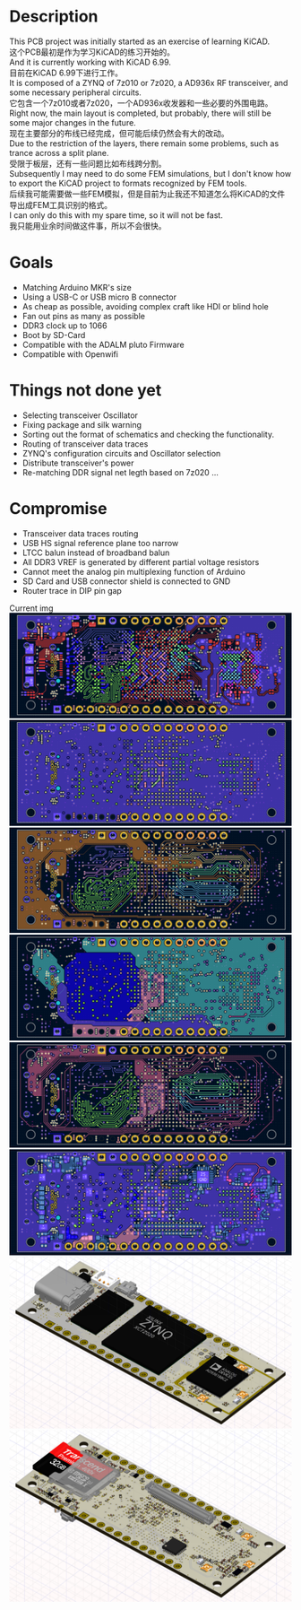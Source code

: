 # Description
This PCB project was initially started as an exercise of learning KiCAD.  
这个PCB最初是作为学习KiCAD的练习开始的。  
And it is currently working with KiCAD 6.99.  
目前在KiCAD 6.99下进行工作。  
It is composed of a ZYNQ of 7z010 or 7z020, a AD936x RF transceiver, and some necessary peripheral circuits.  
它包含一个7z010或者7z020，一个AD936x收发器和一些必要的外围电路。  
Right now, the main layout is completed, but probably, there will still be some major changes in the future.  
现在主要部分的布线已经完成，但可能后续仍然会有大的改动。  
Due to the restriction of the layers, there remain some problems, such as trance across a split plane.  
受限于板层，还有一些问题比如布线跨分割。  
Subsequently I may need to do some FEM simulations, but I don't know how to export the KiCAD project to formats recognized by FEM tools.  
后续我可能需要做一些FEM模拟，但是目前为止我还不知道怎么将KiCAD的文件导出成FEM工具识别的格式。  
I can only do this with my spare time, so it will not be fast.  
我只能用业余时间做这件事，所以不会很快。  

# Goals
 - Matching Arduino MKR's size
 - Using a USB-C or USB micro B connector
 - As cheap as possible, avoiding complex craft like HDI or blind hole
 - Fan out pins as many as possible
 - DDR3 clock up to 1066
 - Boot by SD-Card
 - Compatible with the ADALM pluto Firmware
 - Compatible with Openwifi

# Things not done yet
 - Selecting transceiver Oscillator
 - Fixing package and silk warning
 - Sorting out the format of schematics and checking the functionality.
 - Routing of transceiver data traces
 - ZYNQ's configuration circuits and Oscillator selection
 - Distribute transceiver's power
 - Re-matching DDR signal net legth based on 7z020
...

# Compromise
 - Transceiver data traces routing
 - USB HS signal reference plane too narrow
 - LTCC balun instead of broadband balun
 - All DDR3 VREF is generated by different partial voltage resistors
 - Cannot meet the analog pin multiplexing function of Arduino
 - SD Card and USB connector shield is connected to GND
 - Router trace in DIP pin gap

Current img
![F.Cu](./repo_desc/F.Cu.png)
![In1.Cu](./repo_desc/In1.Cu.png)
![In2.Cu](./repo_desc/In2.Cu.png)
![In3.Cu](./repo_desc/In3.Cu.png)
![In4.Cu](./repo_desc/In4.Cu.png)
![B.Cu](./repo_desc/B.Cu.png)
![top_3D](./repo_desc/top_3d.png)
![bottom_3d](./repo_desc/bottom_3d.png)
